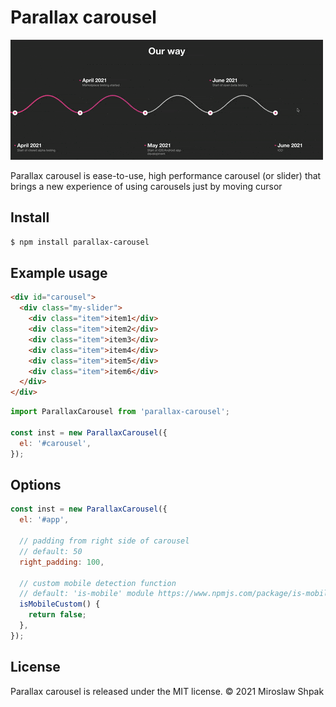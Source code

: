 # Parallax carousel

![Project Presentation](resources/example.gif "Example GIF")

Parallax carousel is ease-to-use, high performance carousel (or slider) that brings a new experience of using carousels just by moving cursor

## Install
```bash
$ npm install parallax-carousel
```

## Example usage

```html
<div id="carousel">
  <div class="my-slider">
    <div class="item">item1</div>
    <div class="item">item2</div>
    <div class="item">item3</div>
    <div class="item">item4</div>
    <div class="item">item5</div>
    <div class="item">item6</div>
  </div>
</div>
```

```js
import ParallaxCarousel from 'parallax-carousel';

const inst = new ParallaxCarousel({
  el: '#carousel',
});
```

## Options
```js
const inst = new ParallaxCarousel({
  el: '#app',

  // padding from right side of carousel
  // default: 50
  right_padding: 100,

  // custom mobile detection function
  // default: 'is-mobile' module https://www.npmjs.com/package/is-mobile
  isMobileCustom() {
    return false; 
  },
});
```

## License
Parallax carousel is released under the MIT license. © 2021 Miroslaw Shpak
